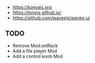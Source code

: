 
* https://konvajs.org
* https://tonejs.github.io/
* https://github.com/wavesjs/waves-ui

## TODO

* Remove Mod:setRack
* Add a file player Mod
* Add a control knob Mod
